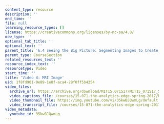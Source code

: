 ```yaml
---
content_type: resource
description: ''
end_time: ''
file: null
learning_resource_types: []
license: https://creativecommons.org/licenses/by-nc-sa/4.0/
ocw_type: ''
optional_tab_title: ''
optional_text: ''
parent_title: '6.4 Seeing the Big Picture: Segmenting Images to Create Data  (Recitation)'
parent_type: CourseSection
related_resources_text: ''
resource_index_text: ''
resourcetype: Video
start_time: ''
title: 'Video 4: MRI Image'
uid: 1f8fd901-9e89-1e8f-aca4-28f0ff5b4254
video_files:
  archive_url: https://archive.org/download/MIT15.071S17/MIT15_071S17_Session_6.4.06_300k.mp4
  video_captions_file: /courses/15-071-the-analytics-edge-spring-2017/bf7299fd5c8c50fbac7b61036333885f_35kwBJQwmLg.vtt
  video_thumbnail_file: https://img.youtube.com/vi/35kwBJQwmLg/default.jpg
  video_transcript_file: /courses/15-071-the-analytics-edge-spring-2017/7fd75cf3a9a42143e0b605e9109a6528_35kwBJQwmLg.pdf
video_metadata:
  youtube_id: 35kwBJQwmLg
---
```

